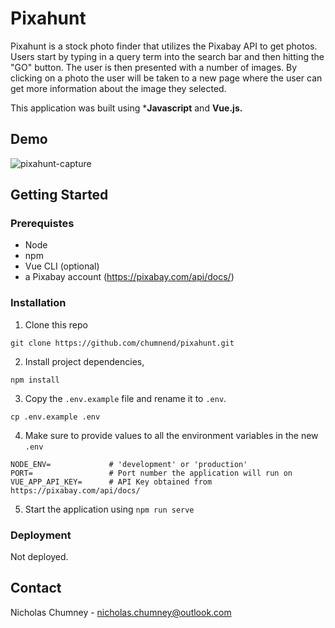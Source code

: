 # Pixahunt
Pixahunt is a stock photo finder that utilizes the Pixabay API to get photos. Users start by 
typing in a query term into the search bar and then hitting the "GO" button. The user is then 
presented with a number of images. By clicking on a photo the user will be taken to a new 
page where the user can get more information about the image they selected. 

This application was built using ***Javascript** and **Vue.js.**

## Demo
![pixahunt-capture](public/pixahunt-capture.gif)


## Getting Started
### Prerequistes
- Node
- npm
- Vue CLI (optional) 
- a Pixabay account (https://pixabay.com/api/docs/)

### Installation
1) Clone this repo
```
git clone https://github.com/chumnend/pixahunt.git
```
2) Install project dependencies,
```
npm install
```
3) Copy the `.env.example` file and rename it to `.env`.
```
cp .env.example .env
```
4) Make sure to provide values to all the environment variables in the new `.env`

```
NODE_ENV=             # 'development' or 'production'
PORT=                 # Port number the application will run on
VUE_APP_API_KEY=      # API Key obtained from https://pixabay.com/api/docs/
```
5) Start the application using `npm run serve`


### Deployment
Not deployed.

## Contact
Nicholas Chumney - [nicholas.chumney@outlook.com](nicholas.chumney@outlook.com) 
